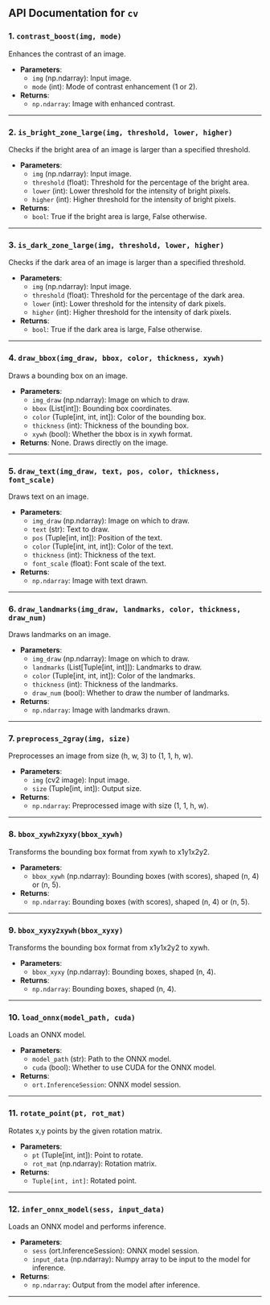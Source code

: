 ## API Documentation for `cv`

### 1. `contrast_boost(img, mode)`
Enhances the contrast of an image.
- **Parameters**:
  - `img` (np.ndarray): Input image.
  - `mode` (int): Mode of contrast enhancement (1 or 2).
- **Returns**: 
  - `np.ndarray`: Image with enhanced contrast.

---

### 2. `is_bright_zone_large(img, threshold, lower, higher)`
Checks if the bright area of an image is larger than a specified threshold.
- **Parameters**:
  - `img` (np.ndarray): Input image.
  - `threshold` (float): Threshold for the percentage of the bright area.
  - `lower` (int): Lower threshold for the intensity of bright pixels.
  - `higher` (int): Higher threshold for the intensity of bright pixels.
- **Returns**:
  - `bool`: True if the bright area is large, False otherwise.

---

### 3. `is_dark_zone_large(img, threshold, lower, higher)`
Checks if the dark area of an image is larger than a specified threshold.
- **Parameters**:
  - `img` (np.ndarray): Input image.
  - `threshold` (float): Threshold for the percentage of the dark area.
  - `lower` (int): Lower threshold for the intensity of dark pixels.
  - `higher` (int): Higher threshold for the intensity of dark pixels.
- **Returns**:
  - `bool`: True if the dark area is large, False otherwise.

---

### 4. `draw_bbox(img_draw, bbox, color, thickness, xywh)`
Draws a bounding box on an image.
- **Parameters**:
  - `img_draw` (np.ndarray): Image on which to draw.
  - `bbox` (List[int]): Bounding box coordinates.
  - `color` (Tuple[int, int, int]): Color of the bounding box.
  - `thickness` (int): Thickness of the bounding box.
  - `xywh` (bool): Whether the bbox is in xywh format.
- **Returns**: None. Draws directly on the image.

---

### 5. `draw_text(img_draw, text, pos, color, thickness, font_scale)`
Draws text on an image.
- **Parameters**:
  - `img_draw` (np.ndarray): Image on which to draw.
  - `text` (str): Text to draw.
  - `pos` (Tuple[int, int]): Position of the text.
  - `color` (Tuple[int, int, int]): Color of the text.
  - `thickness` (int): Thickness of the text.
  - `font_scale` (float): Font scale of the text.
- **Returns**:
  - `np.ndarray`: Image with text drawn.

---

### 6. `draw_landmarks(img_draw, landmarks, color, thickness, draw_num)`
Draws landmarks on an image.
- **Parameters**:
  - `img_draw` (np.ndarray): Image on which to draw.
  - `landmarks` (List[Tuple[int, int]]): Landmarks to draw.
  - `color` (Tuple[int, int, int]): Color of the landmarks.
  - `thickness` (int): Thickness of the landmarks.
  - `draw_num` (bool): Whether to draw the number of landmarks.
- **Returns**:
  - `np.ndarray`: Image with landmarks drawn.

---

### 7. `preprocess_2gray(img, size)`
Preprocesses an image from size (h, w, 3) to (1, 1, h, w).
- **Parameters**:
  - `img` (cv2 image): Input image.
  - `size` (Tuple[int, int]): Output size.
- **Returns**:
  - `np.ndarray`: Preprocessed image with size (1, 1, h, w).

---

### 8. `bbox_xywh2xyxy(bbox_xywh)`
Transforms the bounding box format from xywh to x1y1x2y2.
- **Parameters**:
  - `bbox_xywh` (np.ndarray): Bounding boxes (with scores), shaped (n, 4) or (n, 5).
- **Returns**:
  - `np.ndarray`: Bounding boxes (with scores), shaped (n, 4) or (n, 5).

---

### 9. `bbox_xyxy2xywh(bbox_xyxy)`
Transforms the bounding box format from x1y1x2y2 to xywh.
- **Parameters**:
  - `bbox_xyxy` (np.ndarray): Bounding boxes, shaped (n, 4).
- **Returns**:
  - `np.ndarray`: Bounding boxes, shaped (n, 4).

---

### 10. `load_onnx(model_path, cuda)`
Loads an ONNX model.
- **Parameters**:
  - `model_path` (str): Path to the ONNX model.
  - `cuda` (bool): Whether to use CUDA for the ONNX model.
- **Returns**:
  - `ort.InferenceSession`: ONNX model session.

---

### 11. `rotate_point(pt, rot_mat)`
Rotates x,y points by the given rotation matrix.
- **Parameters**:
  - `pt` (Tuple[int, int]): Point to rotate.
  - `rot_mat` (np.ndarray): Rotation matrix.
- **Returns**:
  - `Tuple[int, int]`: Rotated point.

---

### 12. `infer_onnx_model(sess, input_data)`
Loads an ONNX model and performs inference.
- **Parameters**:
  - `sess` (ort.InferenceSession): ONNX model session.
  - `input_data` (np.ndarray): Numpy array to be input to the model for inference.
- **Returns**:
  - `np.ndarray`: Output from the model after inference.

---

